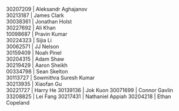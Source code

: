 30207209 | Aleksandr Aghajanov  
30213187 | James Clark  
30038361 | Jonathan Holst  
30227692 | Ali Khan  
10098687 | Pravin Kumar  
30224323 | Sijia Li  
30062571 | JJ Nelson  
30159409 | Noah Pinel  
30204315 | Adam Shaw  
30219429 | Aaron Sheikh  
00334798 | Sean Skelton  
30113727 | Sowmithra Suresh Kumar  
30213935 | Xiaofan Gu   
30221727 | Harry He 
30139136 | Jok Kuon 
30071699 | Connor Gavlin    
33208825 | Lei Fang
30217431 | Nathaniel Appiah
30204218 | Ethan Copeland